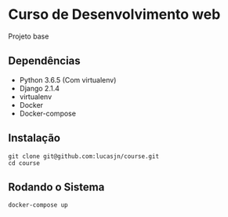 # Curso de Desenvolvimento web

Projeto base

Dependências
------------

* Python 3.6.5 (Com virtualenv)
* Django 2.1.4
* virtualenv
* Docker
* Docker-compose

Instalação
----------

    git clone git@github.com:lucasjn/course.git
    cd course

Rodando o Sistema
-----------------

    docker-compose up


